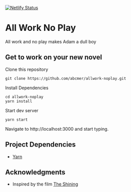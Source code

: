 [![Netlify Status](https://api.netlify.com/api/v1/badges/3459232c-c10e-4371-8dc0-a3318ea5c464/deploy-status)](https://app.netlify.com/sites/focused-bassi-80e077/deploys)

# All Work No Play

All work and no play makes Adam a dull boy

## Get to work on your new novel

Clone this repository
```
git clone https://github.com/abcmer/allwork-noplay.git
```

Install Dependencies
```
cd allwork-noplay
yarn install
```

Start dev server
```
yarn start
```

Navigate to http://localhost:3000 and start typing.

## Project Dependencies

* [Yarn](https://yarnpkg.com/)

## Acknowledgments

* Inspired by the film [The Shining](https://www.youtube.com/watch?v=4lQ_MjU4QHw)

